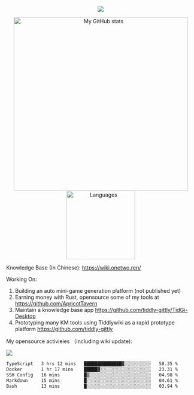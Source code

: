 <a href="https://github.com/linonetwo">
    <p align="center">
        <img src="https://github-profile-trophy.vercel.app/?username=linonetwo&column=7&theme=onedark"/>
    </p>
</a>
<a align="center" href="https://github.com/linonetwo">
  <p align="center">
    <img src="https://github-readme-stats.vercel.app/api?username=linonetwo&show_icons=true&count_private=true" alt="My GitHub stats" width="465"/>
    <img src="https://github-readme-stats.vercel.app/api/top-langs/?username=linonetwo&layout=compact&langs_count=10" alt="Languages" height="183">
  </p>
</a>

Knowledge Base (In Chinese): https://wiki.onetwo.ren/

Working On: 

1. Building an auto mini-game generation platform (not published yet)
1. Earning money with Rust, opensource some of my tools at https://github.com/ApricotTavern
1. Maintain a knowledge base app https://github.com/tiddly-gittly/TidGi-Desktop
1. Prototyping many KM tools using Tiddlywiki as a rapid prototype platform https://github.com/tiddly-gittly

My opensource activieies （including wiki update):

![](https://visitor-badge.glitch.me/badge?page_id=linonetwo.linonetwo)

<!--START_SECTION:waka-->

```txt
TypeScript   3 hrs 12 mins   ██████████████▓░░░░░░░░░░   58.35 %
Docker       1 hr 17 mins    █████▓░░░░░░░░░░░░░░░░░░░   23.31 %
SSH Config   16 mins         █▒░░░░░░░░░░░░░░░░░░░░░░░   04.98 %
Markdown     15 mins         █░░░░░░░░░░░░░░░░░░░░░░░░   04.61 %
Bash         13 mins         █░░░░░░░░░░░░░░░░░░░░░░░░   03.94 %
```

<!--END_SECTION:waka-->
